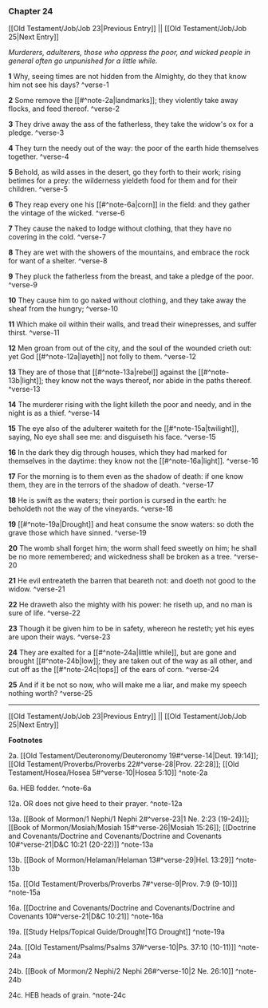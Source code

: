 ### Chapter 24

[[Old Testament/Job/Job 23|Previous Entry]]  ||  [[Old Testament/Job/Job 25|Next Entry]]

*Murderers, adulterers, those who oppress the poor, and wicked people in general often go unpunished for a little while.*

**1**  Why, seeing times are not hidden from the Almighty, do they that know him not see his days? ^verse-1

**2**  Some remove the [[#^note-2a|landmarks]]; they violently take away flocks, and feed thereof. ^verse-2

**3**  They drive away the ass of the fatherless, they take the widow's ox for a pledge. ^verse-3

**4**  They turn the needy out of the way: the poor of the earth hide themselves together. ^verse-4

**5**  Behold, as wild asses in the desert, go they forth to their work; rising betimes for a prey: the wilderness yieldeth food for them and for their children. ^verse-5

**6**  They reap every one his [[#^note-6a|corn]] in the field: and they gather the vintage of the wicked. ^verse-6

**7**  They cause the naked to lodge without clothing, that they have no covering in the cold. ^verse-7

**8**  They are wet with the showers of the mountains, and embrace the rock for want of a shelter. ^verse-8

**9**  They pluck the fatherless from the breast, and take a pledge of the poor. ^verse-9

**10**  They cause him to go naked without clothing, and they take away the sheaf from the hungry; ^verse-10

**11**  Which make oil within their walls, and tread their winepresses, and suffer thirst. ^verse-11

**12**  Men groan from out of the city, and the soul of the wounded crieth out: yet God [[#^note-12a|layeth]] not folly to them. ^verse-12

**13**  They are of those that [[#^note-13a|rebel]] against the [[#^note-13b|light]]; they know not the ways thereof, nor abide in the paths thereof. ^verse-13

**14**  The murderer rising with the light killeth the poor and needy, and in the night is as a thief. ^verse-14

**15**  The eye also of the adulterer waiteth for the [[#^note-15a|twilight]], saying, No eye shall see me: and disguiseth his face. ^verse-15

**16**  In the dark they dig through houses, which they had marked for themselves in the daytime: they know not the [[#^note-16a|light]]. ^verse-16

**17**  For the morning is to them even as the shadow of death: if one know them, they are in the terrors of the shadow of death. ^verse-17

**18**  He is swift as the waters; their portion is cursed in the earth: he beholdeth not the way of the vineyards. ^verse-18

**19**  [[#^note-19a|Drought]] and heat consume the snow waters: so doth the grave those which have sinned. ^verse-19

**20**  The womb shall forget him; the worm shall feed sweetly on him; he shall be no more remembered; and wickedness shall be broken as a tree. ^verse-20

**21**  He evil entreateth the barren that beareth not: and doeth not good to the widow. ^verse-21

**22**  He draweth also the mighty with his power: he riseth up, and no man is sure of life. ^verse-22

**23**  Though it be given him to be in safety, whereon he resteth; yet his eyes are upon their ways. ^verse-23

**24**  They are exalted for a [[#^note-24a|little while]], but are gone and brought [[#^note-24b|low]]; they are taken out of the way as all other, and cut off as the [[#^note-24c|tops]] of the ears of corn. ^verse-24

**25**  And if it be not so now, who will make me a liar, and make my speech nothing worth? ^verse-25


---
[[Old Testament/Job/Job 23|Previous Entry]]  ||  [[Old Testament/Job/Job 25|Next Entry]]


**Footnotes**


2a. [[Old Testament/Deuteronomy/Deuteronomy 19#^verse-14|Deut. 19:14]]; [[Old Testament/Proverbs/Proverbs 22#^verse-28|Prov. 22:28]]; [[Old Testament/Hosea/Hosea 5#^verse-10|Hosea 5:10]] ^note-2a

6a. HEB fodder. ^note-6a

12a. OR does not give heed to their prayer. ^note-12a

13a. [[Book of Mormon/1 Nephi/1 Nephi 2#^verse-23|1 Ne. 2:23 (19-24)]]; [[Book of Mormon/Mosiah/Mosiah 15#^verse-26|Mosiah 15:26]]; [[Doctrine and Covenants/Doctrine and Covenants/Doctrine and Covenants 10#^verse-21|D&C 10:21 (20-22)]] ^note-13a

13b. [[Book of Mormon/Helaman/Helaman 13#^verse-29|Hel. 13:29]] ^note-13b

15a. [[Old Testament/Proverbs/Proverbs 7#^verse-9|Prov. 7:9 (9-10)]] ^note-15a

16a. [[Doctrine and Covenants/Doctrine and Covenants/Doctrine and Covenants 10#^verse-21|D&C 10:21]] ^note-16a

19a. [[Study Helps/Topical Guide/Drought|TG Drought]] ^note-19a

24a. [[Old Testament/Psalms/Psalms 37#^verse-10|Ps. 37:10 (10-11)]] ^note-24a

24b. [[Book of Mormon/2 Nephi/2 Nephi 26#^verse-10|2 Ne. 26:10]] ^note-24b

24c. HEB heads of grain. ^note-24c